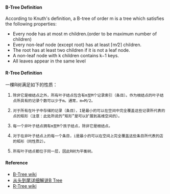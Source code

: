 #### B-Tree Definition
According to Knuth's definition, a B-tree of order m is a tree which satisfies the following properties:
* Every node has at most m children.(order to be maximum number of children)
* Every non-leaf node (except root) has at least ⌈m⁄2⌉ children.
* The root has at least two children if it is not a leaf node.
* A non-leaf node with k children contains k−1 keys.
* All leaves appear in the same level

#### R-Tree Definition
一棵R树满足如下的性质：

1.     除非它是根结点之外，所有叶子结点包含有m至M个记录索引（条目）。作为根结点的叶子结点所具有的记录个数可以少于m。通常，m=M/2。
2.     对于所有在叶子中存储的记录（条目），I是最小的可以在空间中完全覆盖这些记录所代表的点的矩形（注意：此处所说的“矩形”是可以扩展到高维空间的）。
3.     每一个非叶子结点拥有m至M个孩子结点，除非它是根结点。
4.     对于在非叶子结点上的每一个条目，i是最小的可以在空间上完全覆盖这些条目所代表的店的矩形（同性质2）。
5.     所有叶子结点都位于同一层，因此R树为平衡树。

#### Reference
* [B-Tree wiki](http://en.wikipedia.org/wiki/B-tree#Technical_description)
* [从头到尾详细解说B Tree](http://blog.csdn.net/v_july_v/article/details/6530142#t2)
* [R-Tree wiki](http://en.wikipedia.org/wiki/R-tree)

